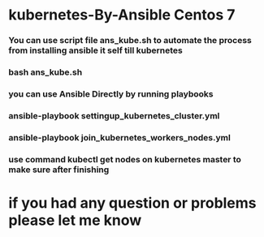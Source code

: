 # kubernetes-By-Ansible Centos 7
### You can use script file ans_kube.sh to automate the process from installing ansible it self till kubernetes
### bash ans_kube.sh
### you can use Ansible Directly by running playbooks
### ansible-playbook  settingup_kubernetes_cluster.yml
### ansible-playbook  join_kubernetes_workers_nodes.yml
### use command kubectl get nodes on kubernetes master to make sure after finishing 
# if you had any question or problems please let me know 
